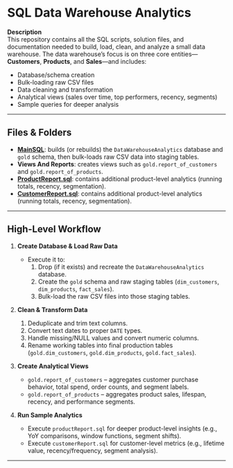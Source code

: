 # SQL Data Warehouse Analytics

**Description**  
This repository contains all the SQL scripts, solution files, and documentation needed to build, load, clean, and analyze a small data warehouse. The data warehouse’s focus is on three core entities—**Customers**, **Products**, and **Sales**—and includes:  
- Database/schema creation  
- Bulk-loading raw CSV files  
- Data cleaning and transformation  
- Analytical views (sales over time, top performers, recency, segments)  
- Sample queries for deeper analysis  


---

## Files & Folders

- <a href = "https://github.com/f-clinton/sql-data-warehouse-analytics/blob/main/SQLQuery2.sql">**MainSQL**</a>: builds (or rebuilds) the `DataWarehouseAnalytics` database and `gold` schema, then bulk-loads raw CSV data into staging tables.
- **Views And Reports**: creates views such as `gold.report_of_customers` and `gold.report_of_products`.
- <a href = "https://github.com/f-clinton/sql-data-warehouse-analytics/blob/main/productReport.sql">**ProductReport.sql**</a>: contains additional product-level analytics (running totals, recency, segmentation).
- <a href = "https://github.com/f-clinton/sql-data-warehouse-analytics/blob/main/customerReport.sql" >**CustomerReport.sql**</a>: contains additional product-level analytics (running totals, recency, segmentation).

---

## High-Level Workflow

1. **Create Database & Load Raw Data**  
   - Execute it to:  
     1. Drop (if it exists) and recreate the `DataWarehouseAnalytics` database.  
     2. Create the `gold` schema and raw staging tables (`dim_customers`, `dim_products`, `fact_sales`).  
     3. Bulk-load the raw CSV files into those staging tables.  

2. **Clean & Transform Data**   
     1. Deduplicate and trim text columns.  
     2. Convert text dates to proper `DATE` types.  
     3. Handle missing/NULL values and convert numeric columns.  
     4. Rename working tables into final production tables (`gold.dim_customers`, `gold.dim_products`, `gold.fact_sales`).  

3. **Create Analytical Views**   
     - `gold.report_of_customers` – aggregates customer purchase behavior, total spend, order counts, and segment labels.  
     - `gold.report_of_products` – aggregates product sales, lifespan, recency, and performance segments.  

4. **Run Sample Analytics**  
   - Execute `productReport.sql` for deeper product-level insights (e.g., YoY comparisons, window functions, segment shifts).  
   - Execute `customerReport.sql` for customer-level metrics (e.g., lifetime value, recency/frequency, segment analysis).  

---

